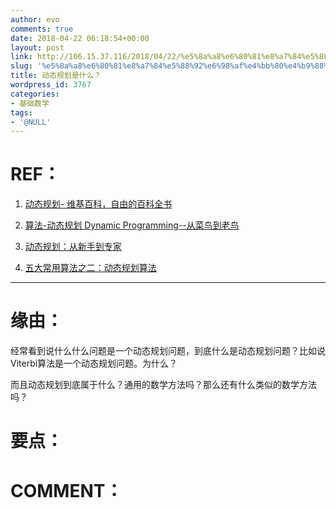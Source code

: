 ```yaml
---
author: evo
comments: true
date: 2018-04-22 06:18:54+00:00
layout: post
link: http://106.15.37.116/2018/04/22/%e5%8a%a8%e6%80%81%e8%a7%84%e5%88%92%e6%98%af%e4%bb%80%e4%b9%88%ef%bc%9f/
slug: '%e5%8a%a8%e6%80%81%e8%a7%84%e5%88%92%e6%98%af%e4%bb%80%e4%b9%88%ef%bc%9f'
title: 动态规划是什么？
wordpress_id: 3767
categories:
- 基础数学
tags:
- '@NULL'
---
```


<!-- more -->


# REF：





 	
  1. [动态规划- 维基百科，自由的百科全书](https://zh.wikipedia.org/zh-hans/%E5%8A%A8%E6%80%81%E8%A7%84%E5%88%92)

 	
  2. [算法-动态规划 Dynamic Programming--从菜鸟到老鸟](https://blog.csdn.net/u013309870/article/details/75193592)

 	
  3. [动态规划：从新手到专家](http://www.hawstein.com/posts/dp-novice-to-advanced.html)

 	
  4. [五大常用算法之二：动态规划算法](http://www.cnblogs.com/steven_oyj/archive/2010/05/22/1741374.html)


********************************************************************************


# 缘由：


经常看到说什么什么问题是一个动态规划问题，到底什么是动态规划问题？比如说Viterbi算法是一个动态规划问题。为什么？

而且动态规划到底属于什么？通用的数学方法吗？那么还有什么类似的数学方法吗？


# 要点：







# COMMENT：



